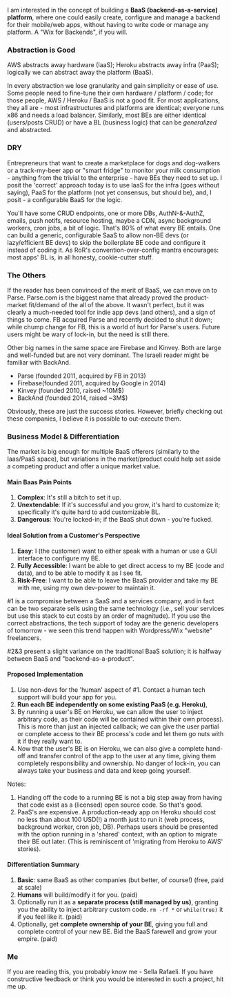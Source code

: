 I am interested in the concept of building a **BaaS (backend-as-a-service) platform**, where one could easily create, configure and manage a backend for their mobile/web apps, without having to write code or manage any platform. A "Wix for Backends", if you will. 

### Abstraction is Good 

AWS abstracts away hardware (IaaS); Heroku abstracts away infra (PaaS); logically we can abstract away the platform (BaaS). 

In every abstraction we lose granularity and gain simplicity or ease of use. Some people need to fine-tune their own hardware / platform / code; for those people, AWS / Heroku / BaaS is not a good fit. For most applications, they all are - most infrastructures and platforms are identical; everyone runs x86 and needs a load balancer. Similarly, most BEs are either identical (users/posts CRUD) or have a BL (business logic) that can be *generalized* and abstracted. 

### DRY

Entrepreneurs that want to create a marketplace for dogs and dog-walkers or a track-my-beer app or "smart fridge" to monitor your milk consumption - anything from the trivial to the enterprise - have BEs they need to set up. I posit the 'correct' approach today is to use IaaS for the infra (goes without saying), PaaS for the platform (not yet consensus, but should be), and, I posit - a configurable BaaS for the logic. 

You'll have some CRUD endpoints, one or more DBs, AuthN-&-AuthZ, emails, push notifs, resource hosting, maybe a CDN, async background workers, cron jobs, a bit of logic. That's 80% of what every BE entails. One can build a generic, configurable SaaS to allow non-BE devs (or lazy/efficient BE devs) to skip the boilerplate BE code and configure it instead of coding it. As RoR's convention-over-config mantra encourages: most apps' BL is, in all honesty, cookie-cutter stuff.

### The Others 

If the reader has been convinced of the merit of BaaS, we can move on to Parse. Parse.com is the biggest name that already proved the product-market fit/demand of the all of the above. It wasn't perfect, but it was clearly a much-needed tool for indie app devs (and others), and a sign of things to come. FB acquired Parse and recently decided to shut it down; while chump change for FB, this is a world of hurt for Parse's users. Future users might be wary of lock-in, but the need is still there. 

Other big names in the same space are Firebase and Kinvey. Both are large and well-funded but are not very dominant. The Israeli reader might be familiar with BackAnd.

* Parse   (founded 2011, acquired by FB in 2013)
* Firebase(founded 2011, acquired by Google in 2014)
* Kinvey  (founded 2010, raised ~10M$)
* BackAnd (founded 2014, raised ~3M$) 

Obviously, these are just the success stories. However, briefly checking out these companies, I believe it is possible to out-execute them. 

### Business Model & Differentiation 

The market is big enough for multiple BaaS offerers (similarly to the Iaas/PaaS space), but variations in the market/product could help set aside a competing product and offer a unique market value. 

#### Main Baas Pain Points

1. **Complex**: It's still a bitch to set it up. 
2. **Unextendable**: If it's successful and you grow, it's hard to customize it; specifically it's quite hard to add customizable BL.
3. **Dangerous**: You're locked-in; if the BaaS shut down - you're fucked. 

#### Ideal Solution from a Customer's Perspective 

1. **Easy**: I (the customer) want to either speak with a human or use a GUI interface to configure my BE. 
2. **Fully Accessible**: I want be able to get direct access to my BE (code and data), and to be able to modify it as I see fit. 
3. **Risk-Free**: I want to be able to leave the BaaS provider and take my BE with me, using my own dev-power to maintain it. 

#1 is a compromise between a SaaS and a services company, and in fact can be two separate sells using the same technology (i.e., sell your services but use this stack to cut costs by an order of magnitude). If you use the correct abstractions, the tech support of today are the generic developers of tomorrow - we seen this trend happen with Wordpress/Wix "website" freelancers.

#2&3 present a slight variance on the traditional BaaS solution; it is halfway between BaaS and "backend-as-a-product". 

#### Proposed Implementation 

1. Use non-devs for the 'human' aspect of #1. Contact a human tech support will build your app for you. 
2. **Run each BE independently on some existing PaaS (e.g. Heroku)**, 
3. By running a user's BE on Heroku, we can allow the user to inject arbitrary code, as their code will be contained within their own process). This is more than just an injected callback; we can give the user partial or complete access to their BE process's code and let them go nuts with it if they really want to.
4. Now that the user's BE is on Heroku, we can also give a complete hand-off and transfer control of the app to the user at any time, giving them completely responsibility and ownership. No danger of lock-in, you can always take your business and data and keep going yourself. 

Notes:

1. Handing off the code to a running BE is not a big step away from having that code exist as a (licensed) open source code. So that's good.
2. PaaS's are expensive. A production-ready app on Heroku should cost no less than about 100 USD(!) a month just to run it (web process, background worker, cron job, DB). Perhaps users should be presented with the option running in a 'shared' context, with an option to migrate their BE out later. (This is reminiscent of 'migrating from Heroku to AWS' stories). 

#### Differentiation Summary

1. **Basic**: same BaaS as other companies (but better, of course!) (free, paid at scale)
2. **Humans** will build/modify it for you. (paid)
3. Optionally run it as a **separate process (still managed by us)**, granting you the ability to inject arbitrary custom code. `rm -rf *` or `while(true)` it if you feel like it. (paid)
4. Optionally, get **complete ownership of your BE**, giving you full and complete control of your new BE. Bid the BaaS farewell and grow your empire. (paid)

### Me

If you are reading this, you probably know me - Sella Rafaeli. If you have constructive feedback or think you would be interested in such a project, hit me up.
